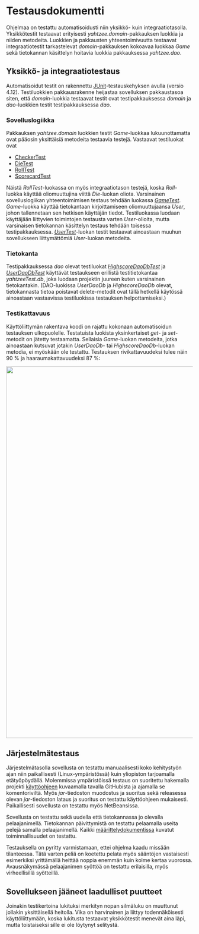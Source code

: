 # Testausdokumentti

Ohjelmaa on testattu automatisoidusti niin yksikkö- kuin integraatiotasolla. Yksikkötestit testaavat erityisesti _yahtzee.domain_-pakkauksen luokkia ja niiden metodeita. Luokkien ja pakkausten yhteentoimivuutta testaavat integraatiotestit tarkastelevat _domain_-pakkauksen kokoavaa luokkaa _Game_ sekä tietokannan käsittelyn hoitavia luokkia pakkauksessa _yahtzee.dao_.

## Yksikkö- ja integraatiotestaus

Automatisoidut testit on rakennettu [JUnit](https://junit.org/junit4/)-testauskehyksen avulla (versio 4.12). Testiluokkien pakkausrakenne heijastaa sovelluksen pakkaustasoa siten, että _domain_-luokkia testaavat testit ovat testipakkauksessa _domain_ ja _dao_-luokkien testit testipakkauksessa _dao_.

### Sovelluslogiikka

Pakkauksen _yahtzee.domain_ luokkien testit _Game_-luokkaa lukuunottamatta ovat pääosin yksittäisiä metodeita testaavia testejä. Vastaavat testiluokat ovat

* [CheckerTest](https://github.com/jenkarper/YahtzeeDesktop/blob/master/Yahtzee/src/test/java/domain/CheckerTest.java)
* [DieTest](https://github.com/jenkarper/YahtzeeDesktop/blob/master/Yahtzee/src/test/java/domain/DieTest.java)
* [RollTest](https://github.com/jenkarper/YahtzeeDesktop/blob/master/Yahtzee/src/test/java/domain/RollTest.java)
* [ScorecardTest](https://github.com/jenkarper/YahtzeeDesktop/blob/master/Yahtzee/src/test/java/domain/ScorecardTest.java)

Näistä _RollTest_-luokassa on myös integraatiotason testejä, koska _Roll_-luokka käyttää oliomuuttujina viittä _Die_-luokan oliota. Varsinainen sovelluslogiikan yhteentoimimisen testaus tehdään luokassa [_GameTest_](https://github.com/jenkarper/YahtzeeDesktop/blob/master/Yahtzee/src/test/java/domain/GameTest.java). _Game_-luokka käyttää tietokantaan kirjoittamiseen oliomuuttujaansa _User_, johon tallennetaan sen hetkisen käyttäjän tiedot. Testiluokassa luodaan käyttäjään liittyvien toimintojen testausta varten _User_-olioita, mutta varsinaisen tietokannan käsittelyn testaus tehdään toisessa testipakkauksessa. [_UserTest_](https://github.com/jenkarper/YahtzeeDesktop/blob/master/Yahtzee/src/test/java/domain/UserTest.java)-luokan testit testaavat ainoastaan muuhun sovellukseen liittymättömiä _User_-luokan metodeita.

### Tietokanta

Testipakkauksessa _dao_ olevat testiluokat [_HighscoreDaoDbTest_](https://github.com/jenkarper/YahtzeeDesktop/blob/master/Yahtzee/src/test/java/dao/HighscoreDaoDbTest.java) ja [_UserDaoDbTest_](https://github.com/jenkarper/YahtzeeDesktop/blob/master/Yahtzee/src/test/java/dao/UserDaoDbTest.java) käyttävät testaukseen erillistä testitietokantaa _yahtzeeTest.db_, joka luodaan projektin juureen kuten varsinainen tietokantakin. (DAO-luokissa _UserDaoDb_ ja _HighscoreDaoDb_ olevat, tietokannasta tietoa poistavat delete-metodit ovat tällä hetkellä käytössä ainoastaan vastaavissa testiluokissa testauksen helpottamiseksi.)

### Testikattavuus

Käyttöliittymän rakentava koodi on rajattu kokonaan automatisoidun testauksen ulkopuolelle. Testatuista luokista yksinkertaiset _get_- ja _set_-metodit on jätetty testaamatta. Sellaisia _Game_-luokan metodeita, jotka ainoastaan kutsuvat jotakin _UserDaoDb_- tai _HighscoreDaoDb_-luokan metodia, ei myöskään ole testattu. Testauksen rivikattavuudeksi tulee näin 90 % ja haaraumakattavuudeksi 87 %:

<img src="https://github.com/jenkarper/YahtzeeDesktop/blob/master/dokumentaatio/kuvat/testikattavuus.png" width="1000">

## Järjestelmätestaus

Järjestelmätasolla sovellusta on testattu manuaalisesti koko kehitystyön ajan niin paikallisesti (Linux-ympäristössä) kuin yliopiston tarjoamalla etätyöpöydällä. Molemmissa ympäristöissä testaus on suoritettu hakemalla projekti [käyttöohjeen](kayttoohje.md#sovelluksen-suorittaminen) kuvaamalla tavalla GitHubista ja ajamalla se komentoriviltä. Myös _jar_-tiedoston muodostus ja suoritus sekä releasessa olevan _jar_-tiedoston lataus ja suoritus on testattu käyttöohjeen mukaisesti. Paikallisesti sovellusta on testattu myös NetBeansissa.

Sovellusta on testattu sekä uudella että tietokannassa jo olevalla pelaajanimellä. Tietokannan päivittymistä on testattu pelaamalla useita pelejä samalla pelaajanimellä. Kaikki [määrittelydokumentissa](vaatimusmaarittely.md) kuvatut toiminnallisuudet on testattu.

Testauksella on pyritty varmistamaan, ettei ohjelma kaadu missään tilanteessa. Tätä varten peliä on koetettu pelata myös sääntöjen vastaisesti esimerkiksi yrittämällä heittää noppia enemmän kuin kolme kertaa vuorossa. Avausnäkymässä pelaajanimen syöttöä on testattu erilaisilla, myös virheellisillä syötteillä.

## Sovellukseen jääneet laadulliset puutteet

Joinakin testikertoina lukituksi merkityn nopan silmäluku on muuttunut jollakin yksittäisellä heitolla. Vika on harvinainen ja liittyy todennäköisesti käyttöliittymään, koska lukitusta testaavat yksikkötestit menevät aina läpi, mutta toistaiseksi sille ei ole löytynyt selitystä.

